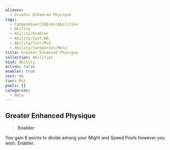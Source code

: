 ```yaml
---
aliases:
  - Greater Enhanced Physique
tags:
  - Compendium/CSRD/en/Abilities
  - Ability
  - Ability/Enabler
  - Ability/Cost/NA
  - Ability/Tier/Mid
  - Ability/Categories/Meta
title: Greater Enhanced Physique
collection: Abilities
kind: Ability
action: false
enabler: true
cost: NA
tier: Mid
pools: []
categories:
  - Meta
---
```

## Greater Enhanced Physique    
>**Enabler**  
    
You gain 6 points to divide among your Might and Speed Pools however you wish. Enabler.